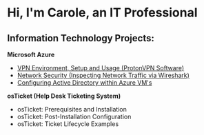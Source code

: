 # Hi, I'm Carole, an IT Professional

## Information Technology Projects:

**Microsoft Azure**
  * [VPN Environment, Setup and Usage (ProtonVPN Software)](https://github.com/cgreene200/vpn-environ-setup)
  * [Network Security (Inspecting Network Traffic via Wireshark)](https://github.com/cgreene200/network-security)
  * [Configuring Active Directory within Azure VM's](https://github.com/cgreene200/configure-active-direct)

**osTicket (Help Desk Ticketing System)**
  * osTicket: Prerequisites and Installation
  * osTicket: Post-Installation Configuration
  * osTicket: Ticket Lifecycle Examples
